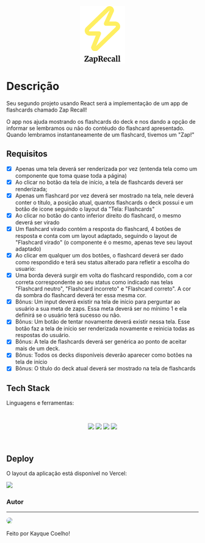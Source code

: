 <p align="center">
  <img src="public/assets/logo.png" height = "150" alt="" />
</p>

# Descrição

Seu segundo projeto usando React será a implementação de um app de flashcards chamado Zap Recall! 

O app nos ajuda mostrando os flashcards do deck e nos dando a opção de informar se lembramos ou não do contéudo do flashcard apresentado. Quando lembramos instantaneamente de um flashcard, tivemos um "Zap!"

## Requisitos

- [X] Apenas uma tela deverá ser renderizada por vez (entenda tela como um componente que toma quase toda a página) <br>
- [X] Ao clicar no botão da tela de início, a tela de flashcards deverá ser renderizada; <br>
- [X] Apenas um flashcard por vez deverá ser mostrado na tela, nele deverá conter o título, a posição atual, quantos flashcards o deck possui e um botão de icone seguindo o layout da "Tela: Flashcards" <br>
- [X] Ao clicar no botão do canto inferior direito do flashcard, o mesmo deverá ser virado <br>
- [X] Um flashcard virado contém a resposta do flashcard, 4 botões de resposta e conta com um layout adaptado, seguindo o layout de "Flashcard virado" (o componente é o mesmo, apenas teve seu layout adaptado) <br>
- [X] Ao clicar em qualquer um dos botões, o flashcard deverá ser dado como respondido e terá seu status alterado para refletir a escolha do usuario: <br>
- [X] Uma borda deverá surgir em volta do flashcard respondido, com a cor correta correspondente ao seu status como indicado nas telas "Flashcard neutro", "Flashcard incorreto" e "Flashcard correto". A cor da sombra do flashcard deverá ter essa mesma cor. <br>
- [X] Bônus: Um input deverá existir na tela de início para perguntar ao usuário a sua meta de zaps. Essa meta deverá ser no mínimo 1 e ela definirá se o usuário terá sucesso ou não.  <br>
- [X] Bônus: Um botão de tentar novamente deverá existir nessa tela. Esse botão faz a tela de início ser renderizada novamente e reinicia todas as respostas do usuário. <br>
- [X] Bônus: A tela de flashcards deverá ser genérica ao ponto de aceitar mais de um deck. <br>
- [X] Bônus: Todos os decks disponíveis deverão aparecer como botões na tela de início <br>
- [X] Bônus: O título do deck atual deverá ser mostrado na tela de flashcards <br>

## Tech Stack

Linguagens e ferramentas:

<br>

<p align="center">
<img src ="https://img.shields.io/badge/HTML5-E34F26?style=for-the-badge&logo=html5&logoColor=white"/>
<img src="https://img.shields.io/badge/css3%20-%231572B6.svg?&style=for-the-badge&logo=css3&logoColor=white"/>
<img src="https://img.shields.io/badge/javascript%20-%23323330.svg?&style=for-the-badge&logo=javascript&logoColor=%23F7DF1E"/>
<img src="https://img.shields.io/badge/React-20232A?style=for-the-badge&logo=react&logoColor=61DAFB"/>
<p>
<br>

## Deploy

O layout da aplicação está disponível no Vercel:

<a href="https://zap-recall-tieskay.vercel.app/" target="_blank"> <img src="https://img.shields.io/badge/Vercel-000000?style=for-the-badge&logo=vercel&logoColor=white"> </a>

### Autor
---

<img src="https://avatars.githubusercontent.com/u/92492921?s=400&u=f0baf8cb4b2f009c2dac4377814681991f37d51b&v=4" width="100px;" style="border-radius: 50%;"/>
<br>

Feito por Kayque Coelho! 
